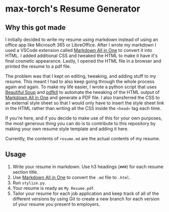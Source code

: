 # max-torch's Resume Generator
## Why this got made
I initially decided to write my resume using markdown instead of using an office app like Microsoft 365 or LibreOffice. After I wrote my markdown I used a VSCode extension called [Markdown All in One](https://marketplace.visualstudio.com/items?itemName=yzhang.markdown-all-in-one) to convert it into HTML. I added additional CSS and tweaked the HTML to make it have it's final cosmetic appearance. Lastly, I opened the HTML file in a browser and printed the resume to a pdf file.

 The problem was that I kept on editing, tweaking, and adding stuff to my resume. This meant I had to also keep going through the whole process again and again. To make my life easier, I wrote a python script that uses [Beautiful Soup](https://beautiful-soup-4.readthedocs.io/en/latest/index.html) and [pdfkit](https://pypi.org/project/pdfkit/) to automate the tweaking of the HTML output of [Markdown All in One](https://marketplace.visualstudio.com/items?itemName=yzhang.markdown-all-in-one) and generate a PDF file. I also transferred the CSS to an external style sheet so that I would only have to insert the style sheet link in the HTML rather than writing all the CSS inside the `<head>` tag each time.

 If you're here, and if you decide to make use of this for your own purposes, the most generous thing you can do is to contribute to this repository by making your own resume style template and adding it here.

 Currently, the contents of `resume.md` are the actual contents of my resume.

 ## Usage
 1. Write your resume in markdown. Use h3 headings (`###`) for each resume section title.
 2. Use [Markdown All in One](https://marketplace.visualstudio.com/items?itemName=yzhang.markdown-all-in-one) to convert the `.md` file to `.html`.
 3. Run `stylize.py`.
 4. Your resume is ready as `My Resume.pdf`.
 5. Tailor your resume for each job application and keep track of all of the different versions by using Git to create a new branch for each version of your resume you present to employers.